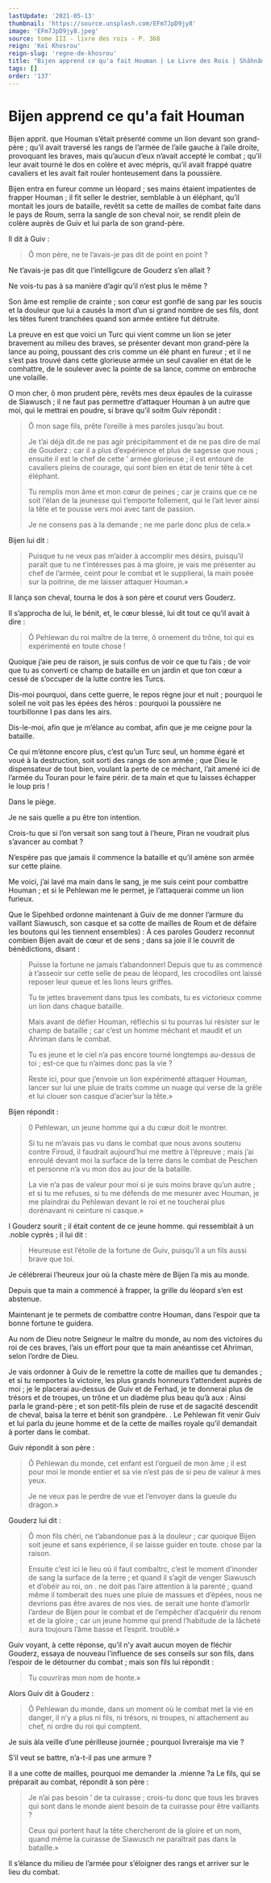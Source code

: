 ```yaml
---
lastUpdate: '2021-05-13'
thumbnail: 'https://source.unsplash.com/EFm7JpD9jy8'
image: 'EFm7JpD9jy8.jpeg'
source: tome III - livre des rois - P. 368
reign: 'Keï Khosrou'
reign-slug: 'regne-de-khosrou'
title: "Bijen apprend ce qu'a fait Houman | Le Livre des Rois | Shâhnâmeh"
tags: []
order: '137'
---
```


# Bijen apprend ce qu'a fait Houman

Bijen apprit. que Houman s’était présenté comme un lion devant son grand-père ; qu’il avait traversé les rangs de l’armée de l’aile gauche à l’aile droite, provoquant les braves, mais qu’aucun d’eux n’avait accepté le combat ; qu’il leur avait tourné le dos en colère et avec mépris, qu’il avait frappé quatre cavaliers et les avait fait rouler honteusement dans la poussière.

Bijen entra en fureur comme un léopard ; ses mains étaient impatientes de frapper Houman ; il fit seller le destrier, semblable à un éléphant, qu’il montait les jours de bataille, revêtit sa cette de mailles de combat faite dans le pays de Roum, serra la sangle de son cheval noir, se rendit plein de colère auprès de Guiv et lui parla de son grand-père.

Il dit à Guiv :

> Ô mon père, ne te l’avais-je pas dit de point en point ?

Ne t’avais-je pas dit que l’intelligcure de Gouderz s’en allait ?

Ne vois-tu pas à sa manière d’agir qu’il n’est plus le même ?

Son âme est remplie de crainte ; son cœur est gonflé de sang par les soucis et la douleur que lui a causés la mort d’un si grand nombre de ses fils, dont les têtes furent tranchées quand son armée entière fut détruite.

La preuve en est que voici un Turc qui vient comme un lion se jeter bravement au milieu des braves, se présenter devant mon grand-père la lance au poing, poussant des cris comme un élé phant en fureur ; et il ne s’est pas trouvé dans cette glorieuse armée un seul cavalier en état de le comhattre, de le soulever avec la pointe de sa lance, comme on embroche une volaille.

O mon cher, ô mon prudent père, revêts mes deux épaules de la cuirasse de Siawusch ; il ne faut pas permettre d’attaquer Houman à un autre que moi, qui le mettrai en poudre, si brave qu’il soitm Guiv répondit :

> Ô mon sage fils, prête l’oreille à mes paroles jusqu’au bout.
>
> Je t’ai déjà dit.de ne pas agir précipitamment et de ne pas dire de mal de Gouderz : car il a plus d’expérience et plus de sagesse que nous ; ensuite il est le chef de cette ’ armée glorieuse ; il est entouré de cavaliers pleins de courage, qui sont bien en état de tenir tête à cet éléphant.
>
> Tu remplis mon âme et mon cœur de peines ; car je crains que ce ne soit l’élan de la jeunesse qui t’emporte follement, qui le l’ait lever ainsi la tête et te pousse vers moi avec tant de passion.
>
> Je ne consens pas à la demande ; ne me parle donc plus de cela.»

Bijen lui dit :

> Puisque tu ne veux pas m’aider à accomplir mes désirs, puisqu’il paraît que tu ne t’intéresses pas à ma gloire, je vais me présenter au chef de l’armée, ceint pour le combat et le supplierai, la main posée sur la poitrine, de me laisser attaquer Houman.»

Il lança son cheval, tourna le dos à son père et courut vers Gouderz.

Il s’approcha de lui, le bénit, et, le cœur blessé, lui dit tout ce qu’il avait à dire :

> Ô Pehlewan du roi maître de la terre, ô ornement du trône, toi qui es expérimenté en toute chose !

Quoique j’aie peu de raison, je suis confus de voir ce que tu l’ais ; de voir que tu as converti ce champ de bataille en un jardin et que ton cœur a cessé de s’occuper de la lutte contre les Turcs.

Dis-moi pourquoi, dans cette guerre, le repos règne jour et nuit ; pourquoi le soleil ne voit pas les épées des héros : pourquoi la poussière ne tourbillonne I pas dans les airs.

Dis-le-moi, afin que je m’élance au combat, afin que je me ceigne pour la bataille.

Ce qui m’étonne encore plus, c’est qu’un Turc seul, un homme égaré et voué à la destruction, soit sorti des rangs de son armée ; que Dieu le dispensateur de tout bien, voulant la perte de ce méchant, l’ait amené ici de l’armée du Touran pour le faire périr. de ta main et que tu laisses échapper le loup pris !

Dans le piège.

Je ne sais quelle a pu être ton intention.

Crois-tu que si l’on versait son sang tout à l’heure, Piran ne voudrait plus s’avancer au combat ?

N’espère pas que jamais il commence la bataille et qu’il amène son armée sur cette plaine.

Me voici, j’ai lavé ma main dans le sang, je me suis ceint pour combattre Houman ; et si le Pehlewan me le permet, je l’attaquerai comme un lion furieux.

Que le Sipehbed ordonne maintenant à Guiv de me donner l’armure du vaillant Siawusch, son casque et sa cotte de mailles de Roum et de défaire les boutons qui les tiennent ensembles) : À ces paroles Gouderz reconnut combien Bijen avait de cœur et de sens ; dans sa joie il le couvrit de bénédictions, disant :

> Puisse la fortune ne jamais t’abandonnerl Depuis que tu as commencé à t’asseoir sur cette selle de peau de léopard, les crocodiles ont laissé reposer leur queue et les lions leurs griffes.
>
> Tu te jettes bravement dans tpus les combats, tu es victorieux comme un lion dans chaque bataille.
>
> Mais avant de défier Houman, réfléchis si tu pourras lui résister sur le champ de bataille ; car c’est un homme méchant et maudit et un Ahriman dans le combat.
>
> Tu es jeune et le ciel n’a pas encore tourné longtemps au-dessus de toi ; est-ce que tu n’aimes donc pas la vie ?
>
> Reste ici, pour que j’envoie un lion expérimenté attaquer Houman, lancer sur lui une pluie de traits comme un nuage qui verse de la grêle et lui clouer son casque d’acier’sur la tête.»

Bijen répondit :

> 0
> Pehlewan, un jeune homme qui a du cœur doit le montrer.
>
> Si tu ne m’avais pas vu dans le combat que nous avons soutenu contre Firoud, il faudrait aujourd’hui me mettre à l’épreuve ; mais j’ai enroulé devant moi la surface de la terre dans le combat de Peschen et personne n’a vu mon dos au jour de la bataille.
>
> La vie n’a pas de valeur pour moi si je suis moins brave qu’un autre ; et si tu me refuses, si tu me défends de me mesurer avec Houman, je me plaindrai du Pehlewan devant le roi et ne toucherai plus dorénavant ni ceinture ni casque.»

I Gouderz sourit ; il était content de ce jeune homme. qui ressemblait à un .noble cyprès ; il lui dit :

> Heureuse est l’étoile de la fortune de Guiv, puisqu’il a un fils aussi brave que toi.

Je célébrerai l’heureux jour où la chaste mère de Bijen l’a mis au monde.

Depuis que ta main a commencé à frapper, la grille du léopard s’en est abstenue.

Maintenant je te permets de combattre contre Houman, dans l’espoir que ta bonne fortune te guidera.

Au nom de Dieu notre Seigneur le maître du monde, au nom des victoires du roi de ces braves, l’ais un effort pour que ta main anéantisse cet Ahriman, selon l’ordre de Dieu.

Je vais ordonner à Guiv de le remettre la cotte de mailles que tu demandes ; et si tu remportes la victoire, les plus grands honneurs t’attendent auprès de moi ; je le placerai au-dessus de Guiv et de Ferhad, je te donnerai plus de trésors et de troupes, un trône et un diadème plus beau qu’à aux : Ainsi parla le grand-père ; et son petit-fils plein de ruse et de sagacité descendit de cheval, baisa la terre et bénit son grandpère. .
Le Pehlewan fit venir Guiv et lui parla du jeune homme et de la cette de mailles royale qu’il demandait à porter dans le combat.

Guiv répondit à son père :

> Ô Pehlewan du monde, cet enfant est l’orgueil de mon âme ; il est pour moi le monde entier et sa vie n’est pas de si peu de valeur à mes yeux.
>
> Je ne veux pas le perdre de vue et l’envoyer dans la gueule du dragon.»

Gouderz lui dit :

> Ô mon fils chéri, ne t’abandonue pas à la douleur ; car quoique Bijen soit jeune et sans expérience, il se laisse guider en toute. chose par la raison.
>
> Ensuite c’est ici le lieu où il faut combaltrc, c’est le moment d’inonder de sang la surface de la terre ; et quand il s’agit de venger Siawusch et d’obéir au roi, on . ne doit pas l’aire attention à la parenté ; quand même il tomberait des nues une pluie de massues et d’épées, nous ne devrions pas être avares de nos vies. de serait une honte d’amorlir l’ardeur de Bijen pour le combat et de l’empêcher d’acquérir du renom et de la gloire ; car un jeune homme qui prend l’habitude de la lâcheté aura toujours l’âme basse et l’esprit. troublé.»

Guiv voyant, à cette réponse, qu’il n’y avait aucun moyen de fléchir Gouderz, essaya de nouveau l’influence de ses conseils sur son fils, dans l’espoir de le détourner du combat ; mais son fils lui répondit :

> Tu couvriras mon nom de honte.»

Alors Guiv dit à Gouderz :

> Ô Pehlewan du monde, dans un moment où le combat met la vie en danger, il n’y a plus ni fils, ni trésors, ni troupes, ni attachement au chef, ni ordre du roi qui comptent.

Je suis àla veille d’une périlleuse journée ; pourquoi livreraisje ma vie ?

S’il veut se battre, n’a-t-il pas une armure ?

Il a une cotte de mailles, pourquoi me demander la .mienne ?a Le fils, qui se préparait au combat, répondit à son père :

> Je n’ai pas besoin
> ’ de ta cuirasse ; crois-tu donc que tous les braves qui sont dans le monde aient besoin de ta cuirasse pour être vaillants ?
>
> Ceux qui portent haut la tête chercheront de la gloire et un nom, quand même la cuirasse de Siawusch ne paraîtrait pas dans la bataille.»

Il s’élance du milieu de l’armée pour s’éloigner des rangs et arriver sur le lieu du combat.
